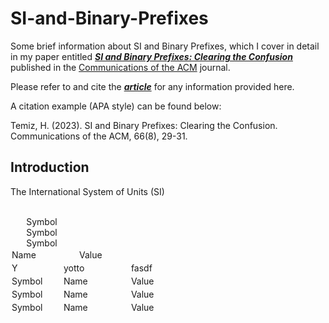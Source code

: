 # SI-and-Binary-Prefixes
Some brief information about SI and Binary Prefixes, which I cover in detail in 
my paper entitled [___SI and Binary Prefixes: Clearing the Confusion___](https://dl.acm.org/doi/10.1145/3572027)
published in the [Communications of the ACM](https://cacm.acm.org/magazines/2023/8/274934-si-and-binary-prefixes-clearing-the-confusion/abstract) journal.

Please refer to and cite the [___article___](https://dl.acm.org/doi/10.1145/3572027) for any information 
provided here.

A citation example (APA style) can be found below:

Temiz, H. (2023). SI and Binary Prefixes: Clearing the Confusion. Communications of the ACM, 66(8), 29-31.

## Introduction

The International System of Units (SI)

<style>
    .row {
        width: 100px;
        display: flex;
        flex-direction: row;
        justify-content: center;
    }
    .block {
        width: 100px;
    }
</style>

<div class="divTable" style="width: 300px; display:inline-block; ">
    <br>
    <div class="row" >Symbol</div>
    <div class="row" >Symbol</div>
    <div class="row" >Symbol</div>
    <div style="padding:2px; width:100px; display:inline-block;">Name</div>
    <div style="padding:2px; width:100px; display:inline-block;">Value</div>

<br>
    <div style="padding:2px; width:75px; display:inline-block;">Y</div>
    <div style="padding:2px; width:100px; display:inline-block;">yotto</div>
    <div style="padding:2px; width:100px; display:inline-block;">fasdf</div>
<br>
    <div style="padding:2px; width:75px; display:inline-block;">Symbol</div>
    <div style="padding:2px; width:100px; display:inline-block;">Name</div>
    <div style="padding:2px; width:100px; display:inline-block;">Value</div>
<br>
    <div style="padding:2px; width:75px; display:inline-block;">Symbol</div>
    <div style="padding:2px; width:100px; display:inline-block;">Name</div>
    <div style="padding:2px; width:100px; display:inline-block;">Value</div>
<br>
    <div style="padding:2px; width:75px; display:inline-block;">Symbol</div>
    <div style="padding:2px; width:100px; display:inline-block;">Name</div>
    <div style="padding:2px; width:100px; display:inline-block;">Value</div>

</div>




<!--

<html>

<style>
.divTable
{
display: table;
width:auto;
background-color:#eee;
border:1px solid #666666;
border-spacing:1px;
}
.divRow
{
width:auto;
display:table-row;
}
.divCell
{
width:150px;
float:left;
display:table-column;
background-color: rgb(212, 209, 209);
}
</style>

<body>

<div class="divTable">
<div class="headerRow">
    <div class="divCell">Symbol</div> <div class="divCell">Name</div><div class="divCell">Value</div>
</div>
<div class="divRow">
    <div class="divCell">Y</div> <div class="divCell">yotto</div><div class="divCell">$$10^{24}</div>

</div>

</div>

</body>
</html>

-->

